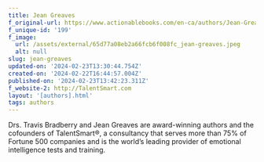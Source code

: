 ```yaml
---
title: Jean Greaves
f_original-url: https://www.actionablebooks.com/en-ca/authors/Jean-Greaves/
f_unique-id: '199'
f_image:
  url: /assets/external/65d77a08eb2a66fcb6f008fc_jean-greaves.jpeg
  alt: null
slug: jean-greaves
updated-on: '2024-02-23T13:30:44.754Z'
created-on: '2024-02-22T16:44:57.004Z'
published-on: '2024-02-23T13:42:23.311Z'
f_website-2: http://TalentSmart.com
layout: '[authors].html'
tags: authors
---
```


Drs. Travis Bradberry and Jean Greaves are award-winning authors and the cofounders of TalentSmart®, a consultancy that serves more than 75% of Fortune 500 companies and is the world’s leading provider of emotional intelligence tests and training.

